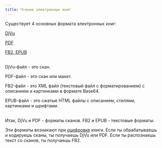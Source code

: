 ```yaml
---
title: Чтение электронных книг
---
```


Существует 4 основных формата электронных книг:

[DjVu](/ru/djvu)

[PDF](/ru/pdf)

[FB2, EPUB](/ru/fb2-epub)
<br><br>

DjVu-файл - это скан.

PDF-файл - это скан или макет.

FB2-файл - это XML файл (текстовый файл с форматированием) с описанием и картинками в формате Base64.

EPUB-файл - это сжатые HTML файлы с описанием, стилями, картинками и шрифтами.
<br><br>

Итак, DjVu и PDF - форматы сканов. FB2 и EPUB - текстовые форматы.

Эти форматы возникают при [оцифровке](/ru/digitization) книги. Если ты обрабатываешь и кодируешь сканы, ты получаешь DjVu или PDF. Если ты распознаешь текст со сканов, ты получаешь FB2.